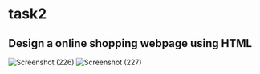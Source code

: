# task2


## Design a online shopping webpage using HTML



![Screenshot (226)](https://user-images.githubusercontent.com/64964968/85925689-bb5a3a80-b8b7-11ea-9c02-969bd60304a5.png)
![Screenshot (227)](https://user-images.githubusercontent.com/64964968/85925691-beedc180-b8b7-11ea-8d6e-cfce4199543f.png)
